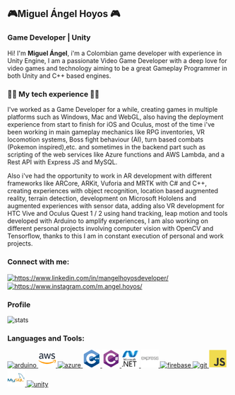 <h2> 🎮Miguel Ángel Hoyos 🎮 </h2>

<h3>  Game Developer | Unity </h3>
 
 Hi! I'm **Miguel Ángel**, i'm a Colombian game developer with experience in Unity Engine, I am a passionate Video Game Developer with a deep love for video games and technology aiming to be a great Gameplay Programmer in both Unity and C++ based engines.
 

<h3> 🧑‍💼 My tech experience 🧑‍💼</h3>

I've worked as a Game Developer for a while, creating games in multiple platforms such as Windows, Mac and WebGL, also having the deployment experience from start to finish for iOS and Oculus, most of the time i've been working in main gameplay mechanics like RPG inventories, VR locomotion systems, Boss fight behaviour (AI), turn based combats (Pokemon inspired),etc. and sometimes in the backend part such as scripting of the web services like Azure functions and AWS Lambda, and a Rest API with Express JS and MySQL.

Also i've had the opportunity to work in AR development with different frameworks like ARCore, ARKit, Vuforia and MRTK with C# and C++, creating experiences with object recognition, location based augmented reality, terrain detection, development on Microsoft Hololens and augmented experiences with sensor data, adding also VR development for HTC Vive and Oculus Quest 1 / 2 using hand tracking, leap motion and tools developed with Arduino to amplify experiences, I am also working on different personal projects involving computer vision with OpenCV and Tensorflow, thanks to this I am in constant execution of personal and work projects. 

<h3 align="left">Connect with me:</h3>
<p align="left">
<a href="https://www.linkedin.com/in/mangelhoyosdeveloper/" target="blank"><img align="center" src="https://raw.githubusercontent.com/rahuldkjain/github-profile-readme-generator/master/src/images/icons/Social/linked-in-alt.svg" alt="https://www.linkedin.com/in/mangelhoyosdeveloper/" height="30" width="40" /></a>
<a href="https://www.instagram.com/m.angel.hoyos/" target="blank"><img align="center" src="https://raw.githubusercontent.com/rahuldkjain/github-profile-readme-generator/master/src/images/icons/Social/instagram.svg" alt="https://www.instagram.com/m.angel.hoyos/" height="30" width="40" /></a>
</p>

<h3> Profile</h3>

![stats](https://github-readme-stats.vercel.app/api?username=mangelhoyos&include_all_commits=true&show_icons=true&count_private=true&disable_animations=true&theme=tokyonight&hide=stars,contribs)

<h3 align="left">Languages and Tools:</h3>
<p align="left"> <a href="https://www.arduino.cc/" target="_blank" rel="noreferrer"> <img src="https://cdn.worldvectorlogo.com/logos/arduino-1.svg" alt="arduino" width="40" height="40"/> </a> <a href="https://aws.amazon.com" target="_blank" rel="noreferrer"> <img src="https://raw.githubusercontent.com/devicons/devicon/master/icons/amazonwebservices/amazonwebservices-original-wordmark.svg" alt="aws" width="40" height="40"/> </a> <a href="https://azure.microsoft.com/en-in/" target="_blank" rel="noreferrer"> <img src="https://www.vectorlogo.zone/logos/microsoft_azure/microsoft_azure-icon.svg" alt="azure" width="40" height="40"/> </a> <a href="https://www.w3schools.com/cpp/" target="_blank" rel="noreferrer"> <img src="https://raw.githubusercontent.com/devicons/devicon/master/icons/cplusplus/cplusplus-original.svg" alt="cplusplus" width="40" height="40"/> </a> <a href="https://www.w3schools.com/cs/" target="_blank" rel="noreferrer"> <img src="https://raw.githubusercontent.com/devicons/devicon/master/icons/csharp/csharp-original.svg" alt="csharp" width="40" height="40"/> </a> <a href="https://dotnet.microsoft.com/" target="_blank" rel="noreferrer"> <img src="https://raw.githubusercontent.com/devicons/devicon/master/icons/dot-net/dot-net-original-wordmark.svg" alt="dotnet" width="40" height="40"/> </a> <a href="https://expressjs.com" target="_blank" rel="noreferrer"> <img src="https://raw.githubusercontent.com/devicons/devicon/master/icons/express/express-original-wordmark.svg" alt="express" width="40" height="40"/> </a> <a href="https://firebase.google.com/" target="_blank" rel="noreferrer"> <img src="https://www.vectorlogo.zone/logos/firebase/firebase-icon.svg" alt="firebase" width="40" height="40"/> </a> <a href="https://git-scm.com/" target="_blank" rel="noreferrer"> <img src="https://www.vectorlogo.zone/logos/git-scm/git-scm-icon.svg" alt="git" width="40" height="40"/> </a> <a href="https://developer.mozilla.org/en-US/docs/Web/JavaScript" target="_blank" rel="noreferrer"> <img src="https://raw.githubusercontent.com/devicons/devicon/master/icons/javascript/javascript-original.svg" alt="javascript" width="40" height="40"/> </a> <a href="https://www.mysql.com/" target="_blank" rel="noreferrer"> <img src="https://raw.githubusercontent.com/devicons/devicon/master/icons/mysql/mysql-original-wordmark.svg" alt="mysql" width="40" height="40"/> </a> <a href="https://unity.com/" target="_blank" rel="noreferrer"> <img src="https://www.vectorlogo.zone/logos/unity3d/unity3d-icon.svg" alt="unity" width="40" height="40"/> </a> </p>

